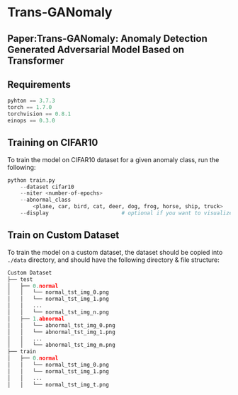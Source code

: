 Trans-GANomaly
====
Paper:Trans-GANomaly: Anomaly Detection Generated Adversarial Model Based on Transformer
---
Requirements
----
```python
pyhton == 3.7.3
torch == 1.7.0
torchvision == 0.8.1
einops == 0.3.0
```
Training on CIFAR10
-----
To train the model on CIFAR10 dataset for a given anomaly class, run the following:

```python
python train.py
    --dataset cifar10                                                   
    --niter <number-of-epochs>                                          
    --abnormal_class                                                    
        <plane, car, bird, cat, deer, dog, frog, horse, ship, truck>    
    --display                       # optional if you want to visualize        
```

Train on Custom Dataset
----
To train the model on a custom dataset, the dataset should be copied into `./data` directory, and should have the following directory & file structure:

```python
Custom Dataset
├── test
│   ├── 0.normal
│   │   └── normal_tst_img_0.png
│   │   └── normal_tst_img_1.png
│   │   ...
│   │   └── normal_tst_img_n.png
│   ├── 1.abnormal
│   │   └── abnormal_tst_img_0.png
│   │   └── abnormal_tst_img_1.png
│   │   ...
│   │   └── abnormal_tst_img_m.png
├── train
│   ├── 0.normal
│   │   └── normal_tst_img_0.png
│   │   └── normal_tst_img_1.png
│   │   ...
│   │   └── normal_tst_img_t.png

```
